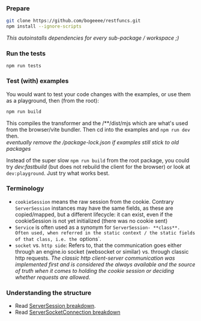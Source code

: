 ### Prepare

```bash
git clone https://github.com/bogeeee/restfuncs.git
npm install --ignore-scripts
```
_This autoinstalls dependencies for every sub-package / workspace ;)_


### Run the tests

`npm run tests`

### Test (with) examples
You would want to test your code changes with the examples, or use them as a playground, then (from the root):
```bash
npm run build
```
This compiles the transformer and the /**/dist/mjs which are what's used from the browser/vite bundler. Then cd into the examples and `npm run dev` then.    
_eventually remove the /package-lock.json if examples still stick to old packages_

Instead of the super slow `npm run build` from the root package, you could try *dev:fastbuild* (but does not rebuild the client for the browser) or look at `dev:playground`. Just try what works best.

### Terminology
- `cookieSession` means the raw session from the cookie. Contrary `ServerSession` instances may have the same fields, as these are copied/mapped, but a different lifecycle: it can exist, even if the cookieSession is not yet initialized (there was no cookie sent)
- `Service` is often used as a synonym for `ServerSession- **class**. Often used, when referred in the static context / the static fields of that class, i.e. the `options`.
- `socket` vs. `http side`: Refers to, that the communication goes either through an engine.io socket (websocket or similar) vs. through classic http requests.
_The classic http client-server communication was implemented first and is considered the always available and the source of truth when it comes to holding the cookie session or deciding whether requests are allowed._
  
### Understanding the structure
- Read [ServerSession breakdown](server/ServerSession%20breakdown.md).
- Read [ServerSocketConnection breakdown](server/ServerSocketConnection%20breakdown.md)